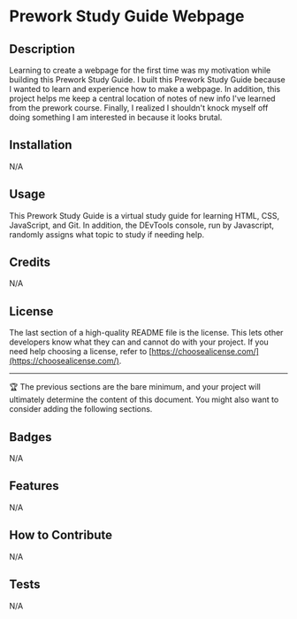 # Prework Study Guide Webpage

## Description

Learning to create a webpage for the first time was my motivation while building this Prework Study Guide. I built this Prework Study Guide because I wanted to learn and experience how to make a webpage. In addition, this project helps me keep a central location of notes of new info I've learned from the prework course. Finally, I realized I shouldn't knock myself off doing something I am interested in because it looks brutal.

## Installation

N/A

## Usage

This Prework Study Guide is a virtual study guide for learning HTML, CSS, JavaScript, and Git. In addition, the DEvTools console, run by Javascript, randomly assigns what topic to study if needing help. 

## Credits

N/A

## License

The last section of a high-quality README file is the license. This lets other developers know what they can and cannot do with your project. If you need help choosing a license, refer to [https://choosealicense.com/](https://choosealicense.com/).

---

🏆 The previous sections are the bare minimum, and your project will ultimately determine the content of this document. You might also want to consider adding the following sections.

## Badges

N/A

## Features

N/A

## How to Contribute

N/A

## Tests

N/A
